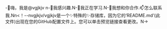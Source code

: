 -👋嗨，我是@vgjkjv n-👀我感兴趣.N-🌱我正在学习.N-💞️我想和你合作.📫怎么联系我.Nn<！--nvgjkjv/vgjkjv是一个✨特殊的✨存储库，因为它的‘README.md’(此文件)出现在您的GitHub配置文件上。您可以单击预览链接查看更改。N->
